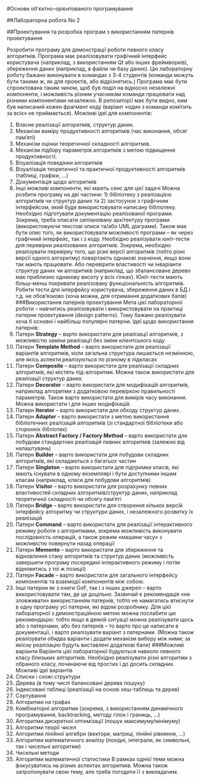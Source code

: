 #Основи об'єктно-орієнтованого програмування

##Лабораторна робота No 2

##Проектування та розробка програм з використанням патернів проектування

Розробити програму для демонстрації роботи певного класу алгоритмів. Програма має
реалізовувати графічний інтерфейс користувача (наприклад, з використанням Qt або інших
фреймворків), збереження даних (наприклад, в файли чи базу даних).
Цю лабораторну роботу бажано виконувати в командах з 3-4 студентів (команди можуть
бути такими ж, як для проектів, або відрізнятись.) Програма має бути спроектована таким
чином, щоб був поділ на відносно незалежні компоненти, і можливість різним учасникам
команди працювати над різними компонентами незалежно. В репозиторії має бути видно,
ким був написаний кожен фрагмент коду (варіант «один з команди комітить за всіх» не
приймається).
Можливі ідеї для компонентів:
1. Власне реалізації алгоритмів, структур даних.
2. Механізм виміру продуктивності алгоритмів (час виконання, обсяг пам’яті)
3. Механізм оцінки теоретичної складності алгоритмів.
4. Механізм підбору параметрів алгоритмів з метою підвищення продуктивності.
5. Візуалізація поведінки алгоритмів
6. Візуалізація теоретичної та практичної продуктивності алгоритмів (таблиці,
графіки, ...)
7. Документація щодо алгоритмів
8. Інші можливі компоненти, які мають сенс для цієї задачі
Можна розбити програму на дві частини: 1) бібліотеку з реалізацією алгоритмів чи
структур даних та 2) застосунок з графічним інтерфейсом, який буде використовувати
написану бібліотеку.
Необхідно підготувати документацію реалізованої програми. Зокрема, треба описати
заплановану архітектуру програми (використовуючи текстові описи та/або UML діаграми).
Також має бути опис того, як використовувати можливості програми – як через графічний
інтерфейс, так і з коду.
Необхідно реалізувати юніт-тести для перевірки реалізованих алгоритмів. Зокрема,
необхідно реалізувати перевірку того, що різні версії алгоритмів (тобто різні версії одного
алгоритму) повертають однакові значення, якщо вони так мають працювати. Або
перевірити властивості чи інваріанти структур даних чи алгоритмів (наприклад, що
збалансоване дерево має приблизно однакову висоту у всіх гілках).
Юніт-тести мають більш-менш покривати реалізовану функціональність алгоритмів.
Робити тести для інтерфейсу користувача, збереження даних в БД і т.д. не обов’язково (хоча
можна, для отримання додаткових балів)
###Використання патернів проектування
Мета цієї лабораторної роботи – навчитись реалізовувати і використовувати на практиці
патерни проектування (design patterns). Тому бажано реалізувати хоча б основні і найбільш
популярні патерни.
Ідеї щодо використання патернів:
1. Патерн **Strategy** – варто використати для реалізації алгоритмів, з можливістю
заміни реалізації без зміни клієнтського коду
2. Патерн **Template Method** – варто використати для реалізації варіантів алгоритмів,
коли загальна структура лишається незмінною, але якісь аспекти реалізуються по різному в підкласах
3. Патерн **Composite** – варто використати для реалізації складних алгоритмів, які
містять під-алгоритми. Можна також використати для реалізації структур даних.
4. Патерн **Decorator** – варто використати для модифікацій алгоритмів, наприклад
алгоритми з додатковою перевіркою правильності параметрів. Також варто
використати для вимірів часу виконання. Можна використати і для інших
модифікацій.
5. Патерн **Iterator** – варто використати для обходу структур даних.
6. Патерн **Adapter** – варто використати з метою використання бібліотечних
реалізацій алгоритмів (зі стандартної бібліотеки або сторонніх бібліотек)
7. Патерн **Abstract Factory / Factory Method** – варто використати для побудови
стандартних реалізацій певних алгоритмів (залежно від налаштувань)
8. Патерн **Builder** – варто використати для побудови складних алгоритмів, які
складаються з багатьох частин
9. Патерн **Singleton** – варто використати для підтримки класів, які мають існувати в
одному екземплярі і бути доступними іншим класам (наприклад, класи для
побудови алгоритмів)
10. Патерн **Visitor** – варто використати для розрахунку певних властивостей складних
алгоритмів/структур даних, наприклад теоретичної складності чи обсягу пам’яті
11. Патерн **Bridge** – варто використати для створення кількох версій інтерфейсу
алгоритму чи структури даних, і незалежного розвитку їх реалізацій
12. Патерн **Command** – варто використати для реалізації інтерактивного режиму
роботи з алгоритмами, зокрема можливість виконувати послідовність операцій, а
також режим «машини часу» з можливістю повернути назад операції
13. Патерн **Memento** – варто використати для збереження та відновлення стану
алгоритмів та структур даних (можливість завершити програму посередині
інтерактивного режиму і потім відновитись з тої ж позиції)
14. Патерн **Facade** – варто використати для загального інтерфейсу компонентів та
взаємодії компонентів між собою.
15. Інші патерни як з книги GoF, так і з інших джерел – варто використовувати там,
де це доцільно.
Зазвичай є рекомендація «не зловживати» використанням патернів, тобто не намагатись
втиснути в одну програму усі патерни, які відомі розробнику. Для цієї лабораторної з
демонстраційною метою можна послабити цю рекомендацію: тобто якщо в деякій ситуації
можна реалізувати щось або з патернами, або без патернів – то варто про це написати в
документації, і варто реалізувати варіант з патернами. (Можна також реалізувати обидва
варіанти і додати механізм вибору між ними; за якісну реалізацію будуть виставлені
додаткові бали)
###Можливі варіанти
Варіанти цієї лабораторної будуються навколо певного класу близьких алгоритмів.
Необхідно реалізувати різні алгоритми з обраного класу, починаючи від простих і до досить
складних.
Можливі ідеї варіантів
1. Списки і схожі структури
2. Дерева (в тому числі балансовані дерева пошуку)
3. Індексовані таблиці (реалізації на основі хеш-таблиць та дерев)
4. Сортування
5. Алгоритми на графах
6. Комбінаторні алгоритми (зокрема, з використанням динамічного програмування,
backtracking, методу гілок і границь, ...)
7. Алгоритми дискретної оптимізації (пошук максимуму/мінімуму)
8. Алгоритми теорії чисел
9. Алгоритми лінійної алгебри (вектори, матриці, лінійні рівняння, ...)
10. Алгоритми математичного аналізу (похідні, інтеграли, як символьні, так і
чисельні алгоритми)
11. Чисельні методи
12. Алгоритми математичної статистики
В рамках однієї теми можна фокусуватись на різних аспектах алгоритмів. Можна також
запропонувати свою тему, але треба погодити її з викладачем.
